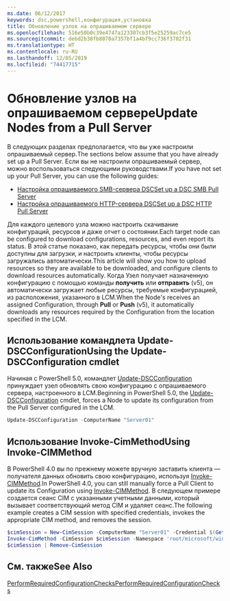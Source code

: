 ```yaml
---
ms.date: 06/12/2017
keywords: dsc,powershell,конфигурация,установка
title: Обновление узлов на опрашиваемом сервере
ms.openlocfilehash: 516e50b0c39e4747a123307cb3f5e25259ac7ce5
ms.sourcegitcommit: debd2b38fb8070a7357bf1a4bf9cc736f3702f31
ms.translationtype: HT
ms.contentlocale: ru-RU
ms.lasthandoff: 12/05/2019
ms.locfileid: "74417715"
---
```

# <a name="update-nodes-from-a-pull-server"></a><span data-ttu-id="0ae0a-103">Обновление узлов на опрашиваемом сервере</span><span class="sxs-lookup"><span data-stu-id="0ae0a-103">Update Nodes from a Pull Server</span></span>

<span data-ttu-id="0ae0a-104">В следующих разделах предполагается, что вы уже настроили опрашиваемый сервер.</span><span class="sxs-lookup"><span data-stu-id="0ae0a-104">The sections below assume that you have already set up a Pull Server.</span></span> <span data-ttu-id="0ae0a-105">Если вы не настроили опрашиваемый сервер, можно воспользоваться следующими руководствами.</span><span class="sxs-lookup"><span data-stu-id="0ae0a-105">If you have not set up your Pull Server, you can use the following guides:</span></span>

- [<span data-ttu-id="0ae0a-106">Настройка опрашиваемого SMB-сервера DSC</span><span class="sxs-lookup"><span data-stu-id="0ae0a-106">Set up a DSC SMB Pull Server</span></span>](pullServerSmb.md)
- [<span data-ttu-id="0ae0a-107">Настройка опрашиваемого HTTP-сервера DSC</span><span class="sxs-lookup"><span data-stu-id="0ae0a-107">Set up a DSC HTTP Pull Server</span></span>](pullServer.md)

<span data-ttu-id="0ae0a-108">Для каждого целевого узла можно настроить скачивание конфигураций, ресурсов и даже отчет о состоянии.</span><span class="sxs-lookup"><span data-stu-id="0ae0a-108">Each target node can be configured to download configurations, resources, and even report its status.</span></span> <span data-ttu-id="0ae0a-109">В этой статье показано, как передать ресурсы, чтобы они были доступны для загрузки, и настроить клиенты, чтобы ресурсы загружались автоматически.</span><span class="sxs-lookup"><span data-stu-id="0ae0a-109">This article will show you how to upload resources so they are available to be downloaded, and configure clients to download resources automatically.</span></span> <span data-ttu-id="0ae0a-110">Когда Узел получает назначенную конфигурацию с помощью команды **получить** или **отправить** (v5), он автоматически загружает любые ресурсы, требуемые конфигурацией, из расположения, указанного в LCM.</span><span class="sxs-lookup"><span data-stu-id="0ae0a-110">When the Node's receives an assigned Configuration, through **Pull** or **Push** (v5), it automatically downloads any resources required by the Configuration from the location specified in the LCM.</span></span>

## <a name="using-the-update-dscconfiguration-cmdlet"></a><span data-ttu-id="0ae0a-111">Использование командлета Update-DSCConfiguration</span><span class="sxs-lookup"><span data-stu-id="0ae0a-111">Using the Update-DSCConfiguration cmdlet</span></span>

<span data-ttu-id="0ae0a-112">Начиная с PowerShell 5.0, командлет [Update-DSCConfiguration](/powershell/module/psdesiredstateconfiguration/update-dscconfiguration) принуждает узел обновлять свою конфигурацию с опрашиваемого сервера, настроенного в LCM.</span><span class="sxs-lookup"><span data-stu-id="0ae0a-112">Beginning in PowerShell 5.0, the [Update-DSCConfiguration](/powershell/module/psdesiredstateconfiguration/update-dscconfiguration) cmdlet, forces a Node to update its configuration from the Pull Server configured in the LCM.</span></span>

```powershell
Update-DSCConfiguration -ComputerName "Server01"
```

## <a name="using-invoke-cimmethod"></a><span data-ttu-id="0ae0a-113">Использование Invoke-CimMethod</span><span class="sxs-lookup"><span data-stu-id="0ae0a-113">Using Invoke-CIMMethod</span></span>

<span data-ttu-id="0ae0a-114">В PowerShell 4.0 вы по прежнему можете вручную заставить клиента — получателя данных обновить свою конфигурацию, используя [Invoke-CIMMethod](/powershell/module/cimcmdlets/invoke-cimmethod).</span><span class="sxs-lookup"><span data-stu-id="0ae0a-114">In PowerShell 4.0, you can still manually force a Pull Client to update its Configuration using [Invoke-CIMMethod](/powershell/module/cimcmdlets/invoke-cimmethod).</span></span> <span data-ttu-id="0ae0a-115">В следующем примере создается сеанс CIM с указанными учетными данными, который вызывает соответствующий метод CIM и удаляет сеанс.</span><span class="sxs-lookup"><span data-stu-id="0ae0a-115">The following example creates a CIM session with specified credentials, invokes the appropriate CIM method, and removes the session.</span></span>

```powershell
$cimSession = New-CimSession -ComputerName "Server01" -Credential $(Get-Credential)
Invoke-CimMethod -CimSession $cimSession -Namespace 'root/microsoft/windows/desiredstateconfiguration' -Class 'MSFT_DscLocalConfigurationManager' -MethodName 'PerformRequiredConfigurationChecks' -Arguments @{ 'Flags' = [uint32]1 } -Verbose
$cimSession | Remove-CimSession
```

## <a name="see-also"></a><span data-ttu-id="0ae0a-116">См. также</span><span class="sxs-lookup"><span data-stu-id="0ae0a-116">See Also</span></span>

[<span data-ttu-id="0ae0a-117">PerformRequiredConfigurationChecks</span><span class="sxs-lookup"><span data-stu-id="0ae0a-117">PerformRequiredConfigurationChecks</span></span>](/powershell/scripting/dsc/msft-dsclocalconfigurationmanager-performrequiredconfigurationchecks)
